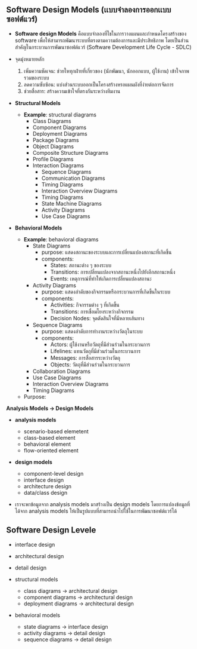 ## Software Design Models (เเบบจำลองการออกเเบบซอฟต์แวร์)


- **Software design  Models** คือแบบจำลองที่ใชในการวางแผนและกำหนดโครงสร้างของ software เพื่อให้สามารถพัฒนาระบบที่ตรงตามความต้องการและมีประสิทธิภาพ โดยเป็นส่วนสำคัญในกระบวนการพัฒนาซอฟต์แวร์ (Software Development Life Cycle - SDLC)

-  จุดมุ่งหมายหลัก
   1. เพิ่มความชัดเจน: ช่วยใหทุกฝ่ายที่เกี่ยวของ (นักพัฒนา, นักออกแบบ, ผู้ใช้งาน) เข้าใจภาพรวมของระบบ
   2. ลดความซับซ้อน: แบ่งส่วนระบบออกเป็นโครงสร้างหรอแผนผังที่ง่ายต่อการจัดการ
   3. ช่วยสื่อสาร: สร้างความเข้าใจที่ตรงกันระหว่างทีมงาน

- **Structural Models**
  - **Example**: structural diagrams
    - Class Diagrams
    - Component Diagrams
    - Deployment Diagrams
    - Package Diagrams
    - Object Diagrams
    - Composite Structure Diagrams
    - Profile Diagrams
    - Interaction Diagrams
      - Sequence Diagrams
      - Communication Diagrams
      - Timing Diagrams
      - Interaction Overview Diagrams
      - Timing Diagrams
      - State Machine Diagrams
      - Activity Diagrams
      - Use Case Diagrams
- **Behavioral Models**
  - **Example**: behavioral diagrams
    - State Diagrams
      - purpose: แสดงสถานะของระบบและการเปลี่ยนแปลงสถานะที่เกิดขึ้น
      - components:
        - States: สถานะต่าง ๆ ของระบบ
        - Transitions: การเปลี่ยนแปลงจากสถานะหนึ่งไปยังอีกสถานะหนึ่ง
        - Events: เหตุการณ์ที่ทำให้เกิดการเปลี่ยนแปลงสถานะ
    - Activity Diagrams
      - purpose: แสดงลำดับของกิจกรรมหรือกระบวนการที่เกิดขึ้นในระบบ
      - components:
        - Activities: กิจกรรมต่าง ๆ ที่เกิดขึ้น
        - Transitions: การเชื่อมโยงระหว่างกิจกรรม
        - Decision Nodes: จุดตัดสินใจที่มีหลายเส้นทาง
    - Sequence Diagrams
      - purpose: แสดงลำดับการทำงานระหว่างวัตถุในระบบ
      - components:
        - Actors: ผู้ใช้งานหรือวัตถุที่มีส่วนร่วมในกระบวนการ 
        - Lifelines: แทนวัตถุที่มีส่วนร่วมในกระบวนการ
        - Messages: การสื่อสารระหว่างวัตถุ
        - Objects: วัตถุที่มีส่วนร่วมในกระบวนการ
    - Collaboration Diagrams
    - Use Case Diagrams
    - Interaction Overview Diagrams
    - Timing Diagrams
  - Purpose:

**Analysis Models -> Design Models**

- **analysis models**
    - scenario-based elemetent
    - class-based element
    - behavioral element
    - flow-oriented element

- **design models**
  - component-level design
  - interface design
  - architecture design
  - data/class design

- เราจะพาข้อมูลจาก analysis models มาสร้างเป็น design models โดยการแปลงข้อมูลที่ได้จาก analysis models ให้เป็นรูปแบบที่สามารถนำไปใช้ในการพัฒนาซอฟต์แวร์ได้

## Software Design Levele
- interface design
- architectural design
- detail design

- structural models
  - class diagrams -> architectural design
  - component diagrams -> architectural design
  - deployment diagrams -> architectural design
- behavioral models
  - state diagrams -> interface design
  - activity diagrams -> detail design
  - sequence diagrams -> detail design

<!-- ## Software Design Process
- **Software Design Process** คือกระบวนการที่ใช้ในการวางแผนและออกแบบซอฟต์แวร์ โดยมีขั้นตอนหลัก ๆ ดังนี้:
  1. **Requirement Analysis**: วิเคราะห์ความต้องการของผู้ใช้งานและ
  2. **System Design**: ออกแบบโครงสร้างของระบบซอฟต์แวร์
  3. **Component Design**: ออกแบบส่วนประกอบต่าง ๆ ของระบบ
  4. **Interface Design**: ออกแบบส่วนติดต่อผู้ใช้งานและการสื่อสารระหว่างส่วนต่าง ๆ ของระบบ
  5. **Data Design**: ออกแบบโครงสร้างข้อมูลที่ใช้ในระบบ
  6. **Implementation Planning**: วางแผนการพัฒนาและการทดสอบซอฟต์แวร์
  7. **Review and Refinement**: ตรวจสอบและปรับปรุงการออกแบบซอฟต์แวร์ตามความต้องการและข้อเสนอแนะจากผู้ใช้งาน
  8. **Documentation**: จัดทำเอกสารการออกแบบซอฟต์แวร์เพื่อใช้ในการพัฒนาและบำรุงรักษาในอนาคต
  9. **Validation and Verification**: ตรวจสอบความถูกต้องและความสอดคล้องของการออกแบบกับความต้องการของผู้ใช้งาน
  10. **Maintenance Planning**: วางแผนการบำรุงรักษาและปรับปรุงซอฟต์แวร์ในอนาคต
  11. **Deployment Planning**: วางแผนการนำซอฟต์แวร์ไปใช้งานจริง
  12. **Feedback and Iteration**: รับข้อเสนอแนะจากผู้ใช้งานและทำการปรับปรุงซอฟต์แวร์ตามความต้องการ
  13. **Final Review**: ตรวจสอบการออกแบบซอฟต์แวร์ครั้งสุดท้ายก่อนการพัฒนา
  14. **Release Planning**: วางแผนการปล่อยซอฟต์แวร์ให้กับผู้ใช้งาน
  15. **Post-Deployment Review**: ตรวจสอบผลการใช้งานซอฟต์แวร์หลังจากการปล่อยใช้งาน
  16. **Continuous Improvement**: ปรับปรุงและพัฒนาซอฟต์แวร์อย่างต่อเนื่องตามความต้องการและเทคโนโลยีที่เปลี่ยนแปลง
  17. **Maintenance and Support**: ให้การสนับสนุนและบำรุงรักษาซอฟต์แวร์หลังจากการใช้งาน -->